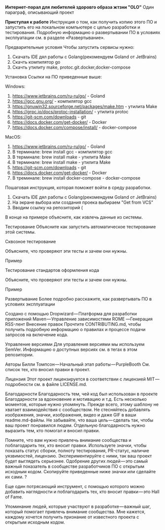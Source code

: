 **Интернет-порал для любителей здоровго образа жтзни "OLO"**
Один параграф, описывающий проект

**Приступая к работе**
Инструкция о том, как получить копию этого ПО и запустить его на локальном компьютере с целью разработки и тестирования. Подробную информацию о развертывании ПО в условиях эксплуатации см. в разделе «Развертывание».

Предварительные условия
Чтобы запустить сервисы нужно:
1. Скачать IDE дял работы с Golang(рекомендуем Goland от JetBrains)
2. Скачть компилятор go
3. Скачть утилиту make, protoc.git.docker,docker-compose 

Установка
Ссылки на ПО приведенные выше:

Windows:
1. https://www.jetbrains.com/ru-ru/go/ - Goland
2. https://gcc.gnu.org/ - компилятор gcc
3. https://gnuwin32.sourceforge.net/packages/make.htm - утилита Make 
4. https://grpc.io/docs/protoc-installation/ - утилита protoc
5. https://git-scm.com/downloads - git
6. https://docs.docker.com/get-docker/ - Docker
7. https://docs.docker.com/compose/install/ - docker-compose 

MacOS:
1. https://www.jetbrains.com/ru-ru/go/ - Goland
2. В терминале: brew install gcc - компилятор gcc
3. В терминале: brew install make - утилита Make
4. В терминале: brew install make - утилита Make
5. https://git-scm.com/downloads - git
6. https://docs.docker.com/get-docker/ - Docker
7. В треминале: brew install docker-compose - docker-compose 

Пошаговая инструкция, которая поможет войти в среду разработки.

1. Скачать IDE дял работы с Golang(рекомендуем Goland от JetBrains)
2. На экране выбора или создания проека выбираем "Get from VCS"
3. Вводим ссылку на репозиторий (
   

В конце на примере объясните, как извлечь данные из системы.

Тестирование
Объясните как запустить автоматическое тестирование этой системы.

Сквозное тестирование

Объясните, что проверяют эти тесты и зачем они нужны.

Пример

Тестирование стандартов оформления кода

Объясните, что проверяют эти тесты и зачем они нужны.

Пример

Развертывание
Более подробно расскажите, как развертывать ПО в условиях эксплуатации

Создано с помощью
Dropwizard — Платформа для разработки приложений
Maven — Управление зависимостями
ROME —Генерация RSS-лент
Внесение правок
Прочтите CONTRIBUTING.md, чтобы получить подробную информацию о правилах и процессе подачи запросов на включение кода.

Управление версиями
Для управления версиями мы используем SemVer. Информацию о доступных версиях см. в тегах в этом репозитории.

Авторы
Билли Томпсон — Начальный этап работы — PurpleBooth
См. список тех, кто вносил правки в проект.

Лицензия
Этот проект лицензируется в соответствии с лицензией MIT — подробности см. в файле LICENSE.md.

Благодарности
Благодарность тем, чей код был использован в проекте
Благодарности за вдохновение и мотивацию
и т.д.
Есть несколько моментов, которые нужно упомянуть. Прежде всего, этому шаблону не хватает взаимодействия с сообществом. Не стесняйтесь добавлять изображения, значки, изображения, видео и даже GIF в ваши readme.md-файлы. Не забывайте, что ваша цель — сделать так, чтобы ваш проект понравился людям. Отдельную благодарность нужно выразить тем, кто помогал и вносил правки.

Помните, что вам нужно привлечь внимание сообщества и поблагодарить тех, кто вносит правки. Используете значки, чтобы показать статус сборки, полноту тестирования, PR-статус, наличие уязвимостей, лицензию. Экспериментируйте с ними, так ваш проект будет выглядеть серьезнее. Одобрение других людей — это самый важный показатель в сообществе разработчиков ПО с открытым исходным кодом. Скопируйте приведенные ниже значки или сделайте их сами. ?

Еще один потрясающий инструмент, с помощью которого можно добавить наглядности и поблагодарить тех, кто вносит правки — это Hall of Fame.

Упоминание людей, которые участвуют в разработке — важный шаг, который помогает привлечь внимание сообщества. Мне кажется, каждому хочется получить признание от известного проекта с открытым исходным кодом.

